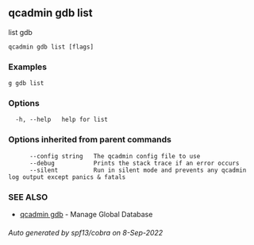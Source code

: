 ## qcadmin gdb list

list gdb

```
qcadmin gdb list [flags]
```

### Examples

```
g gdb list
```

### Options

```
  -h, --help   help for list
```

### Options inherited from parent commands

```
      --config string   The qcadmin config file to use
      --debug           Prints the stack trace if an error occurs
      --silent          Run in silent mode and prevents any qcadmin log output except panics & fatals
```

### SEE ALSO

* [qcadmin gdb](qcadmin_gdb.md)	 - Manage Global Database

###### Auto generated by spf13/cobra on 8-Sep-2022
